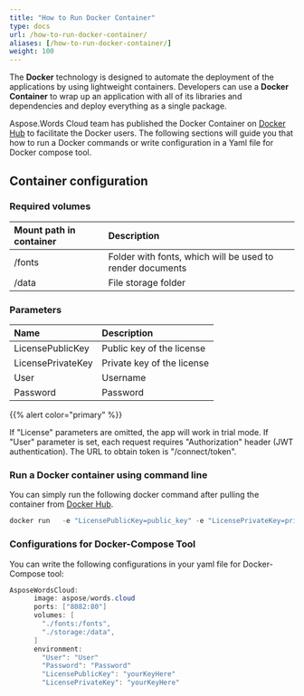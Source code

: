 ```yaml
---
title: "How to Run Docker Container"
type: docs
url: /how-to-run-docker-container/
aliases: [/how-to-run-docker-container/]
weight: 100
---
```


The **Docker** technology is designed to automate the deployment of the applications by using lightweight containers. Developers can use a **Docker Container** to wrap up an application with all of its libraries and dependencies and deploy everything as a single package.

Aspose.Words Cloud team has published the Docker Container on [Docker Hub](https://hub.docker.com/r/aspose/words-cloud) to facilitate the Docker users. The following sections will guide you that how to run a Docker commands or write configuration in a Yaml file for Docker compose tool.

## Container configuration

### Required volumes

|Mount path in container|Description|
| :- | :- |
|/fonts|Folder with fonts, which will be used to render documents|
|/data|File storage folder|

### Parameters

|Name|Description|
| :- | :- |
|LicensePublicKey|Public key of the license|
|LicensePrivateKey|Private key of the license|
|User|Username|
|Password|Password|
{{% alert color="primary" %}}

If "License" parameters are omitted, the app will work in trial mode. If "User" parameter is set, each request requires "Authorization" header (JWT authentication). The URL to obtain token is "/connect/token".

### Run a Docker container using command line

You can simply run the following docker command after pulling the container from [Docker Hub](https://href.li/?https://hub.docker.com/r/aspose/words-cloud).

```JAVA
docker run   -e "LicensePublicKey=public_key" -e "LicensePrivateKey=private_key" -v "/fonts:/fonts" -v "/data:/data" aspose/words.cloud
```

### Configurations for Docker-Compose Tool

You can write the following configurations in your yaml file for Docker-Compose tool:

```JAVA
AsposeWordsCloud:
      image: aspose/words.cloud
      ports: ["8082:80"]
      volumes: [
        "./fonts:/fonts",
        "./storage:/data",
      ]
      environment:
        "User": "User"
        "Password": "Password"
        "LicensePublicKey": "yourKeyHere"
        "LicensePrivateKey": "yourKeyHere"
```
